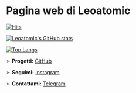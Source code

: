 # Pagina web di Leoatomic

[![Hits](https://hits.seeyoufarm.com/api/count/incr/badge.svg?url=https%3A%2F%2Fgithub.com%2Fgjbae1212%2Fhit-counter&count_bg=%23000000&title_bg=%23000000&icon=battle-dot-net.svg&icon_color=%23FF0000&title=Hits&edge_flat=false)](https://github.com/leoatomic)


[![Leoatomic's GitHub stats](https://github-readme-stats.vercel.app/api?username=leoatomic&show_icons=true&theme=dark)
](https://github.com/leoatomic/github-readme-stats)

[![Top Langs](https://github-readme-stats.vercel.app/api/top-langs/?username=leoatomic&layout=compact&theme=dark)](https://github.com/leoatomic)

➣   **Progetti:** [GitHub](https://github.com/Leoatomic)[](https://github.com/Leoatomic)

➣   **Seguimi:** [Instagram](https://www.instagram.com/Leoatomic)[](https://www.instagram.com/Leoatomic)

➣   **Contattami:** [Telegram](http://t.me/leoatomic)[](https://t.me/Leoatomic)
